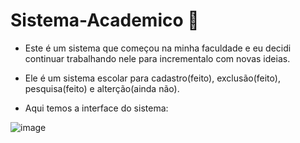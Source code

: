 # Sistema-Academico 🏫
- Este é um sistema que começou na minha faculdade e eu decidi continuar trabalhando nele para incrementalo com novas ideias.
- Ele é um sistema escolar para cadastro(feito), exclusão(feito), pesquisa(feito)  e alterção(ainda não).

- Aqui temos a interface do sistema:

![image](https://user-images.githubusercontent.com/67165243/126406407-0f684f4d-6558-49b7-a64d-d3e8634e13c8.png)
